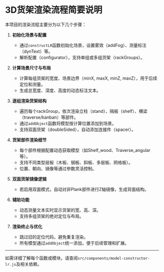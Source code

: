 # 3D货架渲染流程简要说明

本项目的渲染流程主要分为以下几个步骤：

1. **初始化场景与配置**
   - 通过`constructLR`函数初始化场景，设置雾效（addFog）、测量标注（dynText）等。
   - 解析配置（configurator），支持单组或多组货架（rackGroups）。

2. **计算场景尺寸与布局**
   - 计算每组货架的宽度、场景边界（minX, maxX, minZ, maxZ），用于后续定位和测量。
   - 生成总宽度、深度、高度的动态标注文本。

3. **逐组渲染货架结构**
   - 遍历每个rackGroup，依次渲染立柱（stand）、隔板（shelf）、横梁（traverse/kanban）等部件。
   - 通过`addObject`函数将模型按计算位置添加到场景。
   - 支持双面货架（doubleSided），自动添加连接件（spacer）。

4. **货架部件渲染细节**
   - 每个部件根据配置动态获取模型（如Shelf_wood、Traverse_angular等）。
   - 支持不同类型层板（木板、钢板、斜板、多层板、网格板）。
   - 位置、朝向、镜像等通过参数灵活控制。

5. **双面货架镜像逻辑**
   - 若启用双面模式，自动对非Plank部件进行Z轴镜像，生成背面结构。

6. **辅助功能**
   - 动态测量文本实时显示货架的宽、高、深。
   - 支持多组货架的绝对定位与布局。

7. **渲染终止与优化**
   - 跳过旧的定位代码，避免重复渲染。
   - 所有模型通过`addObject`统一添加，便于后续管理和扩展。

---

如需详细了解每个函数或模块，请查阅`src/components/model-constructor-lr.js`及相关依赖。
